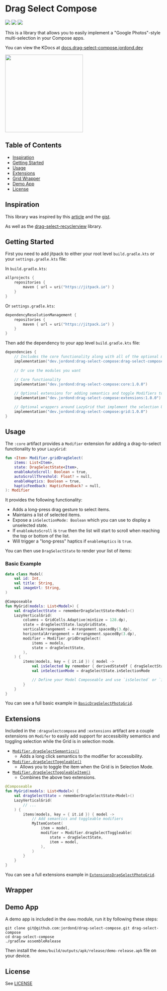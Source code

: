 # Drag Select Compose

<p>
    <a href="https://jitpack.io/#dev.jordond/drag-select-compose"><img src="https://jitpack.io/v/dev.jordond/drag-select-compose.svg"></a>
    <a href="https://github.com/jordond/drag-select-compose/actions/workflows/ci.yml"><img src="https://github.com/jordond/drag-select-compose/actions/workflows/ci.yml/badge.svg"></a>
    <img src="https://img.shields.io/github/license/jordond/drag-select-compose" />   
</p>

This is a library that allows you to easily implement a "Google Photos"-style multi-selection in your Compose apps.

You can view the KDocs at [docs.drag-select-compose.jordond.dev](https://docs.drag-select-compose.jordond.dev)

<img width="250px" src="art/drag-select-compose-demo.gif" />

## Table of Contents

- [Inspiration](#inspiration)
- [Getting Started](#getting-started)
- [Usage](#usage)
- [Extensions](#extensions)
- [Grid Wrapper](#wrapper)
- [Demo App](#demo-app)
- [License](#license)

## Inspiration

This library was inspired by this [article](https://medium.com/androiddevelopers/now-in-android-85-8bdb9ce34428) and the [gist](https://gist.github.com/JolandaVerhoef/bcaf96360b92bba974e3796fe37247e2).

As well as the [drag-select-recyclerview](https://github.com/afollestad/drag-select-recyclerview) library.

## Getting Started

First you need to add jitpack to either your root level `build.gradle.kts` or
your `settings.gradle.kts` file:

In `build.gradle.kts`:

```kotlin
allprojects {
    repositories {
        maven { url = uri("https://jitpack.io") }
    }
}
```

Or `settings.gradle.kts`:

```kotlin
dependencyResolutionManagement {
    repositories {
        maven { url = uri("https://jitpack.io") }
    }
}
```

Then add the dependency to your app level `build.gradle.kts` file:

```kotlin
dependencies {
    // Includes the core functionality along with all of the optional modules
    implementation("dev.jordond:drag-select-compose:drag-select-compose:1.0.0")
  
    // Or use the modules you want
    
    // Core functionality
    implementation("dev.jordond:drag-select-compose:core:1.0.0")

    // Optional extensions for adding semantics and toggle Modifiers to Grid items
    implementation("dev.jordond:drag-select-compose:extensions:1.0.0")

    // Optional wrappers around LazyGrid that implement the selection UI for you
    implementation("dev.jordond:drag-select-compose:grid:1.0.0")
}
```

## Usage

The `:core` artifact provides a `Modifier` extension for adding a drag-to-select functionality to your `LazyGrid`:

```kotlin
fun <Item> Modifier.gridDragSelect(
    items: List<Item>,
    state: DragSelectState<Item>,
    enableAutoScroll: Boolean = true,
    autoScrollThreshold: Float? = null,
    enableHaptics: Boolean = true,
    hapticFeedback: HapticFeedback? = null,
): Modifier
```

It provides the following functionality:

- Adds a long-press drag gesture to select items.
- Maintains a list of selected items.
- Expose a `inSelectionMode: Boolean` which you can use to display a unselected state.
- If `enableAutoScroll` is `true` then the list will start to scroll when reaching the top or bottom of the list.
- Will trigger a "long-press" haptics if `enableHaptics` is `true`.

You can then use `DragSelectState` to render your list of items:

### Basic Example

```kotlin
data class Model(
    val id: Int,
    val title: String,
    val imageUrl: String,
)

@Composeable
fun MyGrid(models: List<Model>) {
    val dragSelectState = rememberDragSelectState<Model>()
    LazyVerticalGrid(
        columns = GridCells.Adaptive(minSize = 128.dp),
        state = dragSelectState.lazyGridState,
        verticalArrangement = Arrangement.spacedBy(3.dp),
        horizontalArrangement = Arrangement.spacedBy(3.dp),
        modifier = Modifier.gridDragSelect(
            items = models,
            state = dragSelectState,
        ),
    ) {
        items(models, key = { it.id }) { model ->
            val isSelected by remember { derivedStateOf { dragSelectState.isSelected(model) } }
            val inSelectionMode = dragSelectState.inSelectionMode

            // Define your Model Composeable and use `isSelected` or `inSelectionMode`
        }
    }
}
```

You can see a full basic example in [`BasicDragSelectPhotoGrid`](demo/src/main/kotlin/dev/jordond/dragselectcompose/demo/BasicDragSelectPhotoGrid.kt).

## Extensions

Included in the `:dragselectcompose` and `:extensions` artifact are a couple extensions on `Modifer` to easily add support for accessibility semantics and toggling selection while the Grid is in selection mode.

- [`Modifier.dragSelectSemantics()`](extensions/src/main/kotlin/dev/jordond/dragselectcompose/Semantics.kt)
    - Adds a long click semantics to the modifier for accessibility.
- [`Modifier.dragSelectToggleable()`](extensions/src/main/kotlin/dev/jordond/dragselectcompose/Toggleable.kt)
    - Allows you to toggle the item when the Grid is in Selection Mode.
- [`Modifier.dragSelectToggleableItem()`](extensions/src/main/kotlin/dev/jordond/dragselectcompose/ToggleableItem.kt)
    - Combines the above two extensions.

```kotlin
@Composeable
fun MyGrid(models: List<Model>) {
    val dragSelectState = rememberDragSelectState<Model>()
    LazyVerticalGrid(
        // ...
    ) {
        items(models, key = { it.id }) { model ->
            // Add semantics and toggleable modifiers
            MyItemContent(
                item = model,
                modifier = Modifier.dragSelectToggleable(
                    state = dragSelectState,
                    item = model,
                ),
            )
        }
    }
}
```

You can see a full extensions example in [`ExtensionsDragSelectPhotoGrid`](demo/src/main/kotlin/dev/jordond/dragselectcompose/demo/ExtensionsDragSelectPhotoGrid.kt).

## Wrapper

## Demo App

A demo app is included in the `demo` module, run it by following these steps:

```shell
git clone git@github.com:jordond/drag-select-compose.git drag-select-compose
cd drag-select-compose
./gradlew assembleRelease
```

Then install the `demo/build/outputs/apk/release/demo-release.apk` file on your device.

## License

See [LICENSE](LICENSE)
